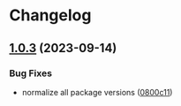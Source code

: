 # Changelog

## [1.0.3](https://github.com/LavaMoat/LavaMoat/compare/preinstall-always-fail-v1.0.2...preinstall-always-fail-v1.0.3) (2023-09-14)


### Bug Fixes

* normalize all package versions ([0800c11](https://github.com/LavaMoat/LavaMoat/commit/0800c113c3504af312d904c48eb9a6844b10d6b1))

